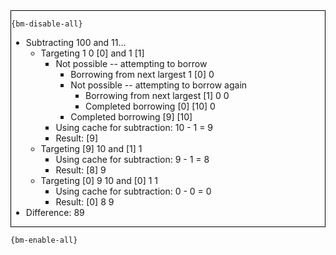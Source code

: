 <div style="border:1px solid black;">

`{bm-disable-all}`

 * Subtracting 100 and 11...
   * Targeting 1 0 [0]  and 1 [1] 
     * Not possible -- attempting to borrow
       * Borrowing from next largest 1 [0] 0 
       * Not possible -- attempting to borrow again
         * Borrowing from next largest [1] 0 0 
         * Completed borrowing [0] [10] 0 
       * Completed borrowing [9] [10] 
     * Using cache for subtraction: 10 - 1 = 9
     * Result: [9] 
   * Targeting [9] 10  and [1] 1 
     * Using cache for subtraction: 9 - 1 = 8
     * Result: [8] 9 
   * Targeting [0] 9 10  and [0] 1 1 
     * Using cache for subtraction: 0 - 0 = 0
     * Result: [0] 8 9 
 * Difference: 89
</div>

`{bm-enable-all}`

